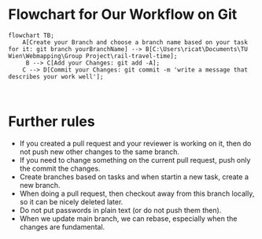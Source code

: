 # Flowchart for Our Workflow on Git
```mermaid
flowchart TB;
    A[Create your Branch and choose a branch name based on your task for it: git branch yourBranchName] --> B[C:\Users\ricat\Documents\TU Wien\Webmapping\Group Project\rail-travel-time];
     B --> C[Add your Changes: git add -A];
    C --> D[Commit your Changes: git commit -m 'write a message that describes your work well'];
    
   

```
# Further rules

*  If you created a pull request and your reviewer is working on it, then do not push new other changes to the same branch.
*  If you need to change something on the current pull request, push only the commit the changes.
*  Create branches based on tasks and when startin a new task, create a new branch.
*  When doing a pull request, then checkout away from this branch locally, so it can be nicely deleted later.
*  Do not put passwords in plain text (or do not push them then).
*  When we update main branch, we can rebase, especially when the changes are fundamental.
